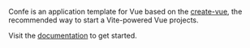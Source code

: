 Confe is an application template for Vue based on the [create-vue](https://github.com/vuejs/create-vue), the recommended way to start a Vite-powered Vue projects.

Visit the [documentation](https://Confe.primevue.org/documentation) to get started.
